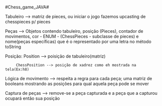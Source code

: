 #Chess_game_JAVA#

Tabuleiro --> matriz de pieces, ou iniciar o jogo fazemos upcasting de chesspieces p/ pieces

Peças --> Objetos contendo tabuleiro, posição (Pieces), contador de movimentos, cor - ENUM - (ChessPieces - subclasse de pieces) e nome(peças específicas) que é o representado por uma letra no método toString

Posição:
         Position --> poisição de tabuleiro(matriz)
         
         ChessPosition --> posição de xadrez como eh mostrada na tela(Ex:h8)

Lógica de movimento --> respeita a regra para cada peça; uma matriz de booleans mostrando as posições para qual aquela peça pode se mover

Captura de peças --> remove-se a peça capturada e a peça que a capturou ocupará então sua posição


